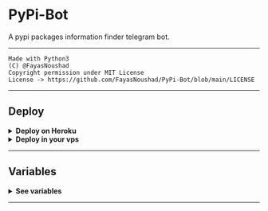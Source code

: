 # PyPi-Bot

A pypi packages information finder telegram bot.

---

```
Made with Python3
(C) @FayasNoushad
Copyright permission under MIT License
License -> https://github.com/FayasNoushad/PyPi-Bot/blob/main/LICENSE
```

---

## Deploy 

<details>
  <summary><b>Deploy on Heroku</b></summary>
<br/>

<p align="left">
  <a href="https://heroku.com/deploy?template=https://github.com/FayasNoushad/PyPi-Bot/tree/main">
     <img height="30px" src="https://img.shields.io/badge/Deploy%20To%20Heroku-blueviolet?style=for-the-badge&logo=heroku">
  </a>
</p>

</details>

<details>
  <summary><b>Deploy in your vps</b></summary>
<br/>

```sh
git clone https://github.com/FayasNoushad/PyPi-Bot/tree/main
cd PyPi-Bot
pip3 install -r requirements.txt
# <Create Variables appropriately>
python3 main.py
```

</details>

---

## Variables

<details>
  <summary><b>See variables</b></summary>
<br/>

- `API_HASH` Your API Hash from my.telegram.org
- `API_ID` Your API ID from my.telegram.org
- `BOT_TOKEN` Your bot token from @BotFather

</details>

---
